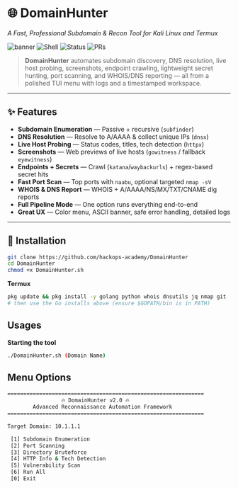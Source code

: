 # 🌐 DomainHunter
_A Fast, Professional Subdomain & Recon Tool for Kali Linux and Termux_

![banner](https://img.shields.io/badge/Made%20By-HackOps%20Academy-%23purple) 
![Shell](https://img.shields.io/badge/Made%20with-Bash-blue)
![Status](https://img.shields.io/badge/Status-Active-success)
![PRs](https://img.shields.io/badge/PRs-welcome-brightgreen)

> **DomainHunter** automates subdomain discovery, DNS resolution, live host probing, screenshots, endpoint crawling, lightweight secret hunting, port scanning, and WHOIS/DNS reporting — all from a polished TUI menu with logs and a timestamped workspace.

---

## ✨ Features

- **Subdomain Enumeration** — Passive + recursive (`subfinder`)  
- **DNS Resolution** — Resolve to A/AAAA & collect unique IPs (`dnsx`)  
- **Live Host Probing** — Status codes, titles, tech detection (`httpx`)  
- **Screenshots** — Web previews of live hosts (`gowitness` / fallback `eyewitness`)  
- **Endpoints + Secrets** — Crawl (`katana`/`waybackurls`) + regex-based secret hits  
- **Fast Port Scan** — Top ports with `naabu`, optional targeted `nmap -sV`  
- **WHOIS & DNS Report** — WHOIS + A/AAAA/NS/MX/TXT/CNAME dig reports  
- **Full Pipeline Mode** — One option runs everything end-to-end  
- **Great UX** — Color menu, ASCII banner, safe error handling, detailed logs



---



## 🔧 Installation

```bash
git clone https://github.com/hackops-academy/DomainHunter
cd DomainHunter
chmod +x DomainHunter.sh
```



**Termux**
```bash
pkg update && pkg install -y golang python whois dnsutils jq nmap git
# then use the Go installs above (ensure $GOPATH/bin is in PATH)
```

## Usages

**Starting the tool**
```bash
./DomainHunter.sh (Domain Name)
```

## Menu Options
```bash
==============================================================
                 🔥 DomainHunter v2.0 🔥
        Advanced Reconnaissance Automation Framework
==============================================================

Target Domain: 10.1.1.1

 [1] Subdomain Enumeration
 [2] Port Scanning
 [3] Directory Bruteforce
 [4] HTTP Info & Tech Detection
 [5] Vulnerability Scan
 [6] Run All
 [0] Exit
```





